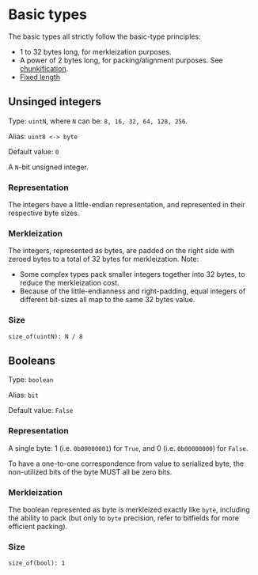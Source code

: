 
# Basic types

The basic types all strictly follow the basic-type principles:
- 1 to 32 bytes long, for merkleization purposes.
- A power of 2 bytes long, for packing/alignment purposes. See [chunkification](../merkleization/chunkify.md).
- [Fixed length](../representation/fixed_variable_size.md)

## Unsinged integers

Type: `uintN`, where `N` can be: `8, 16, 32, 64, 128, 256`.

Alias: `uint8 <-> byte`

Default value: `0`

A `N`-bit unsigned integer. 

### Representation

The integers have a little-endian representation, and represented in their respective byte sizes.

### Merkleization

The integers, represented as bytes, are padded on the right side with zeroed bytes to a total of 32 bytes for merkleization.
Note:
 - Some complex types pack smaller integers together into 32 bytes, to reduce the merkleization cost.
 - Because of the little-endianness and right-padding, equal integers of different bit-sizes all map to the same 32 bytes value.

### Size

`size_of(uintN): N / 8`


## Booleans

Type: `boolean`

Alias: `bit`

Default value: `False` 

### Representation

A single byte: 1 (i.e. `0b00000001`) for `True`, and 0 (i.e. `0b00000000`) for `False`.

To have a one-to-one correspondence from value to serialized byte, the non-utilized bits of the byte MUST all be zero bits.

### Merkleization

The boolean represented as byte is merkleized exactly like `byte`, including the ability to pack (but only to `byte` precision, refer to bitfields for more efficient packing).

### Size

`size_of(bool): 1`
